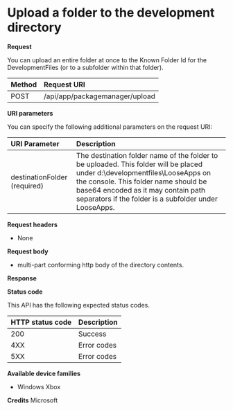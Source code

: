 # Upload a folder to the development directory

**Request**

You can upload an entire folder at once to the Known Folder Id for the DevelopmentFiles (or to a subfolder within that folder).

Method      | Request URI
:------     | :------
POST | /api/app/packagemanager/upload 

**URI parameters**

You can specify the following additional parameters on the request URI:

URI Parameter      | Description
:------     | :-----
destinationFolder  (required) | The destination folder name of the folder to be uploaded. This folder will be placed under d:\developmentfiles\LooseApps on the console. This folder name should be base64 encoded as it may contain path separators if the folder is a subfolder under LooseApps.


**Request headers**

- None

**Request body**

- multi-part conforming http body of the directory contents.

**Response**

**Status code**

This API has the following expected status codes.

HTTP status code      | Description
:------     | :-----
200 | Success
4XX | Error codes
5XX | Error codes

**Available device families**

* Windows Xbox

**Credits**
Microsoft